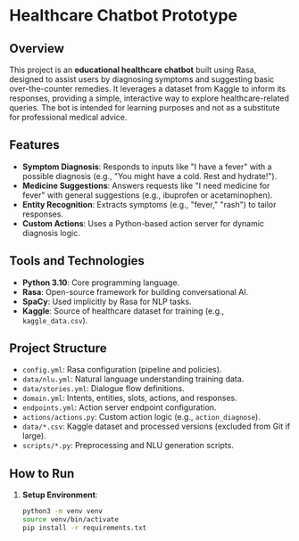 # Healthcare Chatbot Prototype

## Overview
This project is an **educational healthcare chatbot** built using Rasa, designed to assist users by diagnosing symptoms and suggesting basic over-the-counter remedies. It leverages a dataset from Kaggle to inform its responses, providing a simple, interactive way to explore healthcare-related queries. The bot is intended for learning purposes and not as a substitute for professional medical advice.

## Features
- **Symptom Diagnosis**: Responds to inputs like "I have a fever" with a possible diagnosis (e.g., "You might have a cold. Rest and hydrate!").
- **Medicine Suggestions**: Answers requests like "I need medicine for fever" with general suggestions (e.g., ibuprofen or acetaminophen).
- **Entity Recognition**: Extracts symptoms (e.g., "fever," "rash") to tailor responses.
- **Custom Actions**: Uses a Python-based action server for dynamic diagnosis logic.

## Tools and Technologies
- **Python 3.10**: Core programming language.
- **Rasa**: Open-source framework for building conversational AI.
- **SpaCy**: Used implicitly by Rasa for NLP tasks.
- **Kaggle**: Source of healthcare dataset for training (e.g., `kaggle_data.csv`).

## Project Structure
- `config.yml`: Rasa configuration (pipeline and policies).
- `data/nlu.yml`: Natural language understanding training data.
- `data/stories.yml`: Dialogue flow definitions.
- `domain.yml`: Intents, entities, slots, actions, and responses.
- `endpoints.yml`: Action server endpoint configuration.
- `actions/actions.py`: Custom action logic (e.g., `action_diagnose`).
- `data/*.csv`: Kaggle dataset and processed versions (excluded from Git if large).
- `scripts/*.py`: Preprocessing and NLU generation scripts.

## How to Run
1. **Setup Environment**:
   ```bash
   python3 -m venv venv
   source venv/bin/activate
   pip install -r requirements.txt  
